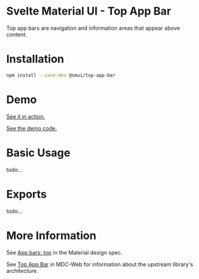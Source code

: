 # Svelte Material UI - Top App Bar

Top app bars are navigation and information areas that appear above content.

# Installation

```sh
npm install --save-dev @smui/top-app-bar
```

# Demo

[See it in action.](https://sveltematerialui.com/demo/top-app-bar)

[See the demo code.](https://github.com/hperrin/svelte-material-ui/blob/master/site/src/routes/demo/top-app-bar/)

# Basic Usage

todo...

# Exports

todo...

# More Information

See [App bars: top](https://material.io/components/app-bars-top) in the Material design spec.

See [Top App Bar](https://github.com/material-components/material-components-web/tree/v10.0.0/packages/mdc-top-app-bar) in MDC-Web for information about the upstream library's architecture.

